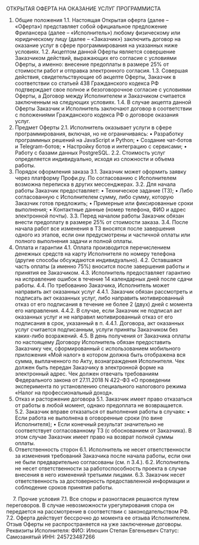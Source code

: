 ОТКРЫТАЯ ОФЕРТА НА ОКАЗАНИЕ УСЛУГ ПРОГРАММИСТА
1. Общие положения
1.1. Настоящая Открытая оферта (далее – «Оферта») представляет собой официальное предложение Фрилансера (далее – «Исполнитель») любому физическому или юридическому лицу (далее – «Заказчик») заключить договор на оказание услуг в сфере программирования на указанных ниже условиях.
1.2. Акцептом данной Оферты является совершение Заказчиком действий, выражающих его согласие с условиями Оферты, а именно: внесение предоплаты в размере 25% от стоимости работ и отправка электронного согласия.
1.3. Совершая действия, свидетельствующие об акцепте Оферты, Заказчик в соответствии со статьей 438 Гражданского кодекса РФ подтверждает свое полное и безоговорочное согласие с условиями Оферты, а Договор между Исполнителем и Заказчиком считается заключенным на следующих условиях.
1.4. В случае акцепта данной Оферты Заказчик и Исполнитель заключают договор в соответствии с положениями Гражданского кодекса РФ о договоре оказания услуг.
2. Предмет Оферты
2.1. Исполнитель оказывает услуги в сфере программирования, включая, но не ограничиваясь:
•	Разработку программных решений на JavaScript и Python;
•	Создание чат-ботов и Telegram-ботов;
•	Настройку ботов и интеграцию с сервисами;
•	Работу с базами данных PostgreSQL.
2.2. Стоимость услуг определяется индивидуально, исходя из сложности и объема работы.
3. Порядок оформления заказа
3.1. Заказчик может оформить заявку через платформу Профи.ру. По согласованию с Исполнителем возможна переписка в других мессенджерах.
3.2. Для начала работы Заказчик предоставляет:
•	Техническое задание (ТЗ);
•	Либо согласованную с Исполнителем сумму, либо сумму, которую Заказчик готов предложить;
•	Примерные или фиксированные сроки выполнения;
•	Контактные данные (номер телефона, ФИО и адрес электронной почты).
3.3. Перед началом работы Заказчик обязан внести предоплату в размере 25% от стоимости заказа.
3.4. После начала работ все изменения в ТЗ вносятся после завершения одного из этапов, если они предусмотрены и частичной оплаты или полного выполнения задачи и полной оплаты. 
4. Оплата и гарантии
4.1. Оплата производится перечислением денежных средств на карту Исполнителя по номеру телефона (другие способы обсуждаются индивидуально).
4.2. Оставшаяся часть оплаты (а именно 75%) вносится после завершения работы и принятия ее Заказчиком.
4.3. Исполнитель предоставляет гарантию на исправление ошибок в течение 14 календарных дней после сдачи работы.
4.4. По требованию Заказчика, Исполнитель может направить акт оказанных услуг
4.4.1. Заказчик обязан рассмотреть и подписать акт оказанных услуг, либо направить мотивированный отказ от его подписания в течение не более 2 (двух) дней с момента его направления.
4.4.2. В случае, если Заказчик не подписал акт оказанных услуг и не направил мотивированный отказ от его подписания в срок, указанный в п. 4.4.1. Договора, акт оказанных услуг считается подписанным, услуги приняты Заказчиком без каких-либо возражений.
4.5. В день получения от Заказчика оплаты по настоящему Договору Исполнитель обязан предоставить Заказчику чек, сформированный с использованием мобильного приложения «Мой налог» в котором должна быть отображена вся сумма, выплаченного по Акту, вознаграждения Исполнителя. Чек должен быть передан Заказчику в электронной форме на электронный адрес. Чек должен отвечать требованиям Федерального закона от 27.11.2018 N 422-ФЗ «О проведении эксперимента по установлению специального налогового режима «Налог на профессиональный доход».
5. Отказ и расторжение договора
5.1. Заказчик имеет право отказаться от работы в любой момент, однако предоплата не возвращается.
5.2. Заказчик вправе отказаться от выполнения работы в случаях:
•	Если работа не выполнена в оговоренные сроки (по вине Исполнителя);
•	Если конечный результат значительно не соответствует согласованному ТЗ (с обоснованием от Заказчика). В этом случае Заказчик имеет право на возврат полной суммы оплаты.
6. Ответственность сторон
6.1. Исполнитель не несет ответственности за изменения требований Заказчика после начала работы, если они не были предварительно согласованы (см. п 3.4.).
6.2. Исполнитель не несет ответственности за работоспособность проекта в случае внесения в него изменений третьими лицами.
6.3. Заказчик несет ответственность за достоверность предоставленной информации и соблюдение сроков принятия работы.

 
7. Прочие условия
7.1. Все споры и разногласия решаются путем переговоров. В случае невозможности урегулирования спора он передается на рассмотрение в соответствии с законодательством РФ.
7.2. Оферта действует бессрочно до момента ее отзыва Исполнителем. Отзыв Оферты не распространяется на уже заключенные договоры.
Реквизиты Исполнителя:
ФИО:	Илюшин Степан Евгеньевич
Статус:	Самозанятый
ИНН:	245723487266

